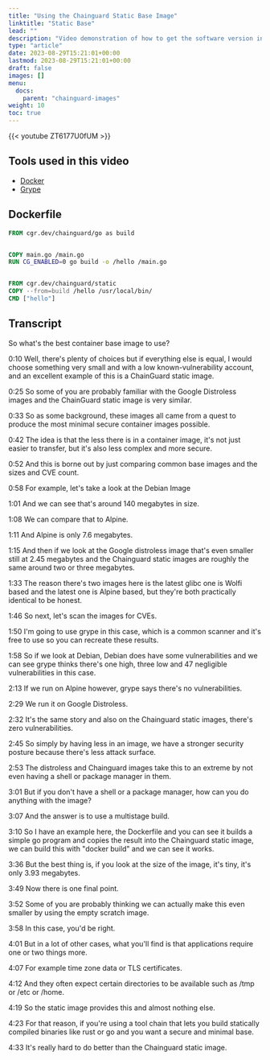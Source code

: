 ```yaml
---
title: "Using the Chainguard Static Base Image"
linktitle: "Static Base"
lead: ""
description: "Video demonstration of how to get the software version information from Chainguard Images"
type: "article"
date: 2023-08-29T15:21:01+00:00
lastmod: 2023-08-29T15:21:01+00:00
draft: false
images: []
menu:
  docs:
    parent: "chainguard-images"
weight: 10
toc: true
---
```


{{< youtube ZT6177U0fUM >}}

## Tools used in this video

* [Docker](https://docker.com)
* [Grype](https://github.com/anchore/grype)

## Dockerfile

```Dockerfile
FROM cgr.dev/chainguard/go as build


COPY main.go /main.go
RUN CG_ENABLED=0 go build -o /hello /main.go


FROM cgr.dev/chainguard/static
COPY --from=build /hello /usr/local/bin/
CMD ["hello"]
```


## Transcript

So what's the best container base image to use?

0:10
Well, there's plenty of choices but if everything else is equal, I would choose something very small and with a low known-vulnerability account, and an excellent example of this is a ChainGuard static image.

0:25
So some of you are probably familiar with the Google Distroless images and the ChainGuard static image is very similar.

0:33
So as some background, these images all came from a quest to produce the most minimal secure container images possible.

0:42
The idea is that the less there is in a container image, it's not just easier to transfer, but it's also less complex and more secure.

0:52
And this is borne out by just comparing common base images and the sizes and CVE count.

0:58
For example, let's take a look at the Debian Image

1:01
And we can see that's around 140 megabytes in size.

1:08
We can compare that to Alpine.

1:11
And Alpine is only 7.6 megabytes.

1:15
And then if we look at the Google distroless image that's even smaller still at 2.45 megabytes and the Chainguard static images are roughly the same around two or three megabytes.

1:33
The reason there's two images here is the latest glibc one is Wolfi based and the latest one is Alpine based, but they're both practically identical to be honest.

1:46
So next, let's scan the images for CVEs.

1:50
I'm going to use grype in this case, which is a common scanner and it's free to use so you can recreate these results.

1:58
So if we look at Debian, Debian does have some vulnerabilities and we can see grype thinks there's one high, three low and 47 negligible vulnerabilities in this case.

2:13
If we run on Alpine however, grype says there's no vulnerabilities.

2:29
We run it on Google Distroless.

2:32
It's the same story and also on the Chainguard static images, there's zero vulnerabilities.

2:45
So simply by having less in an image, we have a stronger security posture because there's less attack surface.

2:53
The distroless and Chainguard images take this to an extreme by not even having a shell or package manager in them.

3:01
But if you don't have a shell or a package manager, how can you do anything with the image?

3:07
And the answer is to use a multistage build.

3:10
So I have an example here, the Dockerfile and you can see it builds a simple go program and copies the result into the Chainguard static image, we can build this with "docker build" and we can see it works.

3:36
But the best thing is, if you look at the size of the image, it's tiny, it's only 3.93 megabytes.

3:49
Now there is one final point.

3:52
Some of you are probably thinking we can actually make this even smaller by using the empty scratch image.

3:58
In this case, you'd be right.

4:01
But in a lot of other cases, what you'll find is that applications require one or two things more.

4:07
For example time zone data or TLS certificates.

4:12
And they often expect certain directories to be available such as /tmp or /etc or /home.

4:19
So the static image provides this and almost nothing else.

4:23
For that reason, if you're using a tool chain that lets you build statically compiled binaries like rust or go and you want a secure and minimal base.

4:33
It's really hard to do better than the Chainguard static image.

